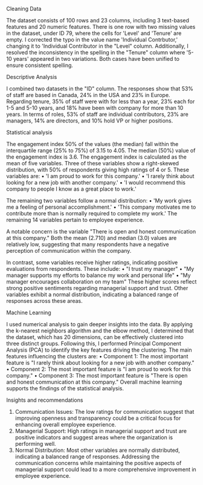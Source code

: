 Cleaning Data

The dataset consists of 100 rows and 23 columns, including 3 text-based features and 20 numeric features. There is one row with two missing values in the dataset, under ID 79, where the cells for 'Level' and 'Tenure' are empty. I corrected the typo in the value name 'Individual Contrbutor,' changing it to 'Individual Contributor in the "Level" column. Additionally, I resolved the inconsistency in the spelling in the "Tenure" column where '5-10 years' appeared in two variations. Both cases have been unified to ensure consistent spelling.

Descriptive Analysis

I combined two datasets in the "ID" column. The responses show that 53% of staff are based in Canada, 24% in the USA and 23% in Europe. Regarding tenure, 35% of staff were with for less than a year, 23% each for 1-5 and 5-10 years, and 18% have been with company for more than 10 years. In terms of roles,  53% of staff are individual contributors, 23% are managers, 14% are directors, and 10% hold VP or higher positions.

Statistical analysis

The engagement index 50% of the values (the median) fall within the interquartile range (25% to 75%) of 3.15 to 4.05. The median (50%) value of the engagement index is 3.6.
The engagement index is calculated as the mean of five variables. Three of these variables show a right-skewed distribution, with 50% of respondents giving high ratings of 4 or 5. These variables are:
•	'I am proud to work for this company.'
•	'I rarely think about looking for a new job with another company.'
•	'I would recommend this company to people I know as a great place to work.'

The remaining two variables follow a normal distribution:
•	'My work gives me a feeling of personal accomplishment.'
•	'This company motivates me to contribute more than is normally required to complete my work.'
The remaining 14 variables pertain to employee experience. 

A notable concern is the variable "There is open and honest communication at this company." Both the mean (2.710) and median (3.0) values are relatively low, suggesting that many respondents have a negative perception of communication within the company.

In contrast, some variables receive higher ratings, indicating positive evaluations from respondents. These include:
•	"I trust my manager"
•	"My manager supports my efforts to balance my work and personal life"
•	"My manager encourages collaboration on my team"
These higher scores reflect strong positive sentiments regarding managerial support and trust.
Other variables exhibit a normal distribution, indicating a balanced range of responses across these areas.

Machine Learning 

I used numerical analysis to gain deeper insights into the data. By applying the k-nearest neighbors algorithm and the elbow method, I determined that the dataset, which has 20 dimensions, can be effectively clustered into three distinct groups. Following this, I performed Principal Component Analysis (PCA) to identify the key features driving the clustering. The main features influencing the clusters are:
•	Component 1: The most important feature is "I rarely think about looking for a new job with another company."
•	Component 2: The most important feature is "I am proud to work for this company."
•	Component 3: The most important feature is "There is open and honest communication at this company."
Overall machine learning supports the findings of the statistical analysis.

Insights and recommendations

1.	Communication Issues: The low ratings for communication suggest that improving openness and transparency could be a critical focus for enhancing overall employee experience.
2.	Managerial Support: High ratings in managerial support and trust are positive indicators and suggest areas where the organization is performing well.
3.	Normal Distribution: Most other variables are normally distributed, indicating a balanced range of responses.
Addressing the communication concerns while maintaining the positive aspects of managerial support could lead to a more comprehensive improvement in employee experience.

